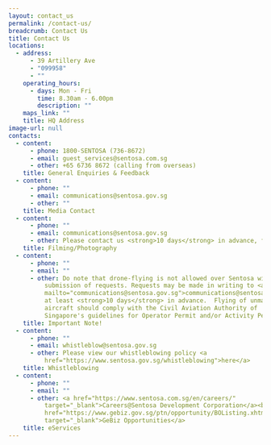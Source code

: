 ```yaml
---
layout: contact_us
permalink: /contact-us/
breadcrumb: Contact Us
title: Contact Us
locations:
  - address:
      - 39 Artillery Ave
      - "099958"
      - ""
    operating_hours:
      - days: Mon - Fri
        time: 8.30am - 6.00pm
        description: ""
    maps_link: ""
    title: HQ Address
image-url: null
contacts:
  - content:
      - phone: 1800-SENTOSA (736-8672)
      - email: guest_services@sentosa.com.sg
      - other: +65 6736 8672 (calling from overseas)
    title: General Enquiries & Feedback
  - content:
      - phone: ""
      - email: communications@sentosa.gov.sg
      - other: ""
    title: Media Contact
  - content:
      - phone: ""
      - email: communications@sentosa.gov.sg
      - other: Please contact us <strong>10 days</strong> in advance, fees may apply.
    title: Filming/Photography
  - content:
      - phone: ""
      - email: ""
      - other: Do note that drone-flying is not allowed over Sentosa without prior
          submission of requests. Requests may be made in writing to <a
          mailto="communications@sentosa.gov.sg">communications@sentosa.gov.sg</a>,
          at least <strong>10 days</strong> in advance.  Flying of unmanned
          aircraft should comply with the Civil Aviation Authority of
          Singapore's guidelines for Operator Permit and/or Activity Permit.
    title: Important Note!
  - content:
      - phone: ""
      - email: whistleblow@sentosa.gov.sg
      - other: Please view our whistleblowing policy <a
          href="https://www.sentosa.gov.sg/whistleblowing">here</a>
    title: Whistleblowing
  - content:
      - phone: ""
      - email: ""
      - other: <a href="https://www.sentosa.com.sg/en/careers/"
          target="_blank">Careers@Sentosa Development Corporation</a><br><a
          href="https://www.gebiz.gov.sg/ptn/opportunity/BOListing.xhtml?origin=search"
          target="_blank">GeBiz Opportunities</a>
    title: eServices
---
```

